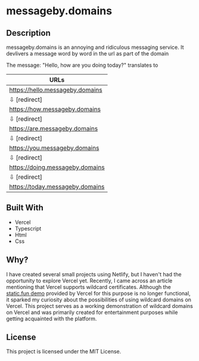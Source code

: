 # messageby.domains

## Description
messageby.domains is an annoying and ridiculous messaging service. It devlivers a message word by word in the url as part of the domain

The message: "Hello, how are you doing today?" translates to

| URLs                            |
|---------------------------------|
| https://hello.messageby.domains |
|        ⇩  [redirect]            |
| https://how.messageby.domains   |
|        ⇩  [redirect]            |
| https://are.messageby.domains   |
|        ⇩  [redirect]            |
| https://you.messageby.domains   |
|        ⇩  [redirect]            |
| https://doing.messageby.domains |
|        ⇩  [redirect]            |
| https://today.messageby.domains |


## Built With
- Vercel
- Typescript
- Html
- Css

## Why?
I have created several small projects using Netlify, but I haven't had the opportunity to explore Vercel yet. Recently, I came across an article mentioning that Vercel supports wildcard certificates. Although the [static.fun demo](https://vercel.com/blog/wildcard-domains) provided by Vercel for this purpose is no longer functional, it sparked my curiosity about the possibilities of using wildcard domains on Vercel. This project serves as a working demonstration of wildcard domains on Vercel and was primarily created for entertainment purposes while getting acquainted with the platform.

## License
This project is licensed under the MIT License.